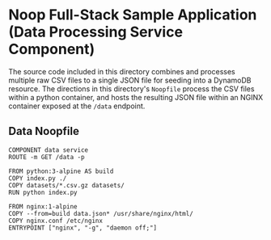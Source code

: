 # Noop Full-Stack Sample Application (Data Processing Service Component)

The source code included in this directory combines and processes multiple raw CSV files to a single JSON file for seeding into a DynamoDB resource. The directions in this directory's `Noopfile` process the CSV files within a python container, and hosts the resulting JSON file within an NGINX container exposed at the `/data` endpoint.

## Data Noopfile
```
COMPONENT data service
ROUTE -m GET /data -p

FROM python:3-alpine AS build
COPY index.py ./
COPY datasets/*.csv.gz datasets/
RUN python index.py

FROM nginx:1-alpine
COPY --from=build data.json* /usr/share/nginx/html/
COPY nginx.conf /etc/nginx
ENTRYPOINT ["nginx", "-g", "daemon off;"]
```